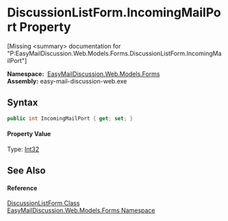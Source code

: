 DiscussionListForm.IncomingMailPort Property
============================================

[Missing &lt;summary> documentation for "P:EasyMailDiscussion.Web.Models.Forms.DiscussionListForm.IncomingMailPort"]


  **Namespace:**  [EasyMailDiscussion.Web.Models.Forms][1]  
  **Assembly:** easy-mail-discussion-web.exe

Syntax
------

```csharp
public int IncomingMailPort { get; set; }
```

#### Property Value
Type: [Int32][2]

See Also
--------

#### Reference
[DiscussionListForm Class][3]  
[EasyMailDiscussion.Web.Models.Forms Namespace][1]  

[1]: ../README.md
[2]: https://docs.microsoft.com/dotnet/api/system.int32
[3]: README.md